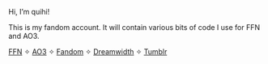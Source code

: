 Hi, I’m quihi!

This is my fandom account.  It will contain various bits of code I use for FFN and AO3.

[FFN](https://www.fanfiction.net/u/3380329/) ✧ [AO3](https://archiveofourown.org/users/Quihi) ✧ [Fandom](https://mysteriousbenedictsociety.fandom.com/wiki/User:QuietHiker) ✧ [Dreamwidth](https://quihi.dreamwidth.org/) ✧ [Tumblr](https://quihi.tumblr.com/)

<!---
quihi/quihi is a ✨ special ✨ repository because its `README.md` (this file) appears on your GitHub profile.
You can click the Preview link to take a look at your changes.
--->
